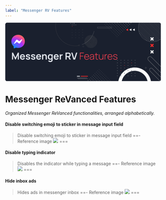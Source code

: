 ```yaml
---
label: "Messenger RV Features"
---
```


![](/assets/cover/messenger-rv-cover.png)

# Messenger ReVanced Features
<i>Organized Messenger ReVanced functionalities, arranged alphabetically.</i>

#### Disable switching emoji to sticker in message input field
>Disable switching emoji to sticker in message input field
==- Reference image
![](https://raw.githubusercontent.com/kazimmt/RVX-Features/website/assets/messenger/Disable-switching-emoji-to-sticker-in-message-input-field.jpg)
===

#### Disable typing indicator
>Disables the indicator while typing a message
==- Reference image
![](https://raw.githubusercontent.com/kazimmt/RVX-Features/website/assets/messenger/Disable-typing-indicator.jpg)
===

#### Hide inbox ads
>Hides ads in messenger inbox
==- Reference image
![](https://raw.githubusercontent.com/kazimmt/RVX-Features/website/assets/messenger/Hide-inbox-ads.jpg)
===
